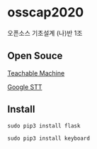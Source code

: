 # osscap2020
오픈소스 기초설계 (나)반 1조

## Open Souce
[Teachable Machine](https://teachablemachine.withgoogle.com/)
  
[Google STT](https://cloud.google.com/speech-to-text/docs/?hl=ko)

## Install
 
```
sudo pip3 install flask
```
```
sudo pip3 install keyboard
```
